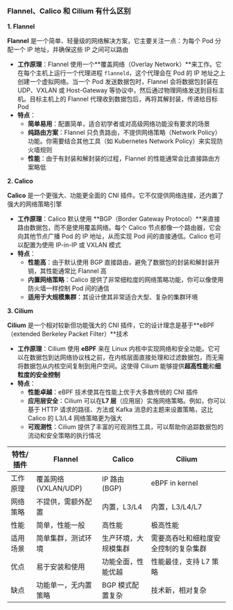 ### Flannel、Calico 和 Cilium 有什么区别

**1. Flannel**

**Flannel** 是一个简单、轻量级的网络解决方案，它主要关注一点：为每个 Pod 分配一个 IP 地址，并确保这些 IP 之间可以路由

- **工作原理**：Flannel 使用一个**覆盖网络（Overlay Network）**来工作。它在每个主机上运行一个代理进程 `flanneld`，这个代理会在 Pod 的 IP 地址之上创建一个虚拟网络。当一个 Pod 发送数据包时，Flannel 会将数据包封装在 UDP、VXLAN 或 Host-Gateway 等协议中，然后通过物理网络发送到目标主机。目标主机上的 Flannel 代理收到数据包后，再将其解封装，传递给目标 Pod
- **特点**：
  - **简单易用**：配置简单，适合初学者或对高级网络功能没有要求的场景
  - **纯路由方案**：Flannel 只负责路由，不提供网络策略（Network Policy）功能。你需要结合其他工具（如 Kubernetes Network Policy）来实现防火墙规则
  - **性能**：由于有封装和解封装的过程，Flannel 的性能通常会比直接路由方案略低

**2. Calico**

**Calico** 是一个更强大、功能更全面的 CNI 插件。它不仅提供网络连接，还内置了强大的网络策略引擎

- **工作原理**：Calico 默认使用 **BGP（Border Gateway Protocol）**来直接路由数据包，而不是使用覆盖网络。每个 Calico 节点都像一个路由器，它会向其他节点广播 Pod 的 IP 地址，从而实现 Pod 间的直接通信。Calico 也可以配置为使用 IP-in-IP 或 VXLAN 模式
- **特点**：
  - **性能高**：由于默认使用 BGP 直接路由，避免了数据包的封装和解封装开销，其性能通常比 Flannel 高
  - **内置网络策略**：Calico 提供了非常细粒度的网络策略功能，你可以像使用防火墙一样控制 Pod 间的通信
  - **适用于大规模集群**：其设计使其非常适合大型、复杂的集群环境

**3. Cilium**

**Cilium** 是一个相对较新但功能强大的 CNI 插件，它的设计理念是基于**eBPF（extended Berkeley Packet Filter）**技术

- **工作原理**：Cilium 使用 **eBPF** 来在 Linux 内核中实现网络和安全功能。它可以在数据包到达网络协议栈之前，在内核层面直接处理和过滤数据包，而无需将数据包从内核空间复制到用户空间。这使得 Cilium 能够提供**超高性能**和**细粒度的安全控制**
- **特点**：
  - **性能卓越**：eBPF 技术使其在性能上优于大多数传统的 CNI 插件
  - **应用层安全**：Cilium 可以在**L7 层**（应用层）实施网络策略。例如，你可以基于 HTTP 请求的路径、方法或 Kafka 消息的主题来设置策略，这比 Calico 的 L3/L4 网络策略更为强大
  - **可观测性**：Cilium 提供了丰富的可观测性工具，可以帮助你追踪数据包的流动和安全策略的执行情况

| 特性/插件 | Flannel              | Calico               | Cilium                               |
| --------- | -------------------- | -------------------- | ------------------------------------ |
| 工作原理  | 覆盖网络 (VXLAN/UDP) | IP 路由 (BGP)        | eBPF in kernel                       |
| 网络策略  | 不提供，需额外配置   | 内置，L3/L4          | 内置，L3/L4/L7                       |
| 性能      | 简单，性能一般       | 高性能               | 极高性能                             |
| 适用场景  | 简单集群，测试环境   | 生产环境，大规模集群 | 需要高吞吐和细粒度安全控制的复杂集群 |
| 优点      | 易于安装和使用       | 功能全面，性能优越   | 性能最佳，支持 L7 策略               |
| 缺点      | 功能单一，无内置策略 | BGP 模式配置复杂     | 技术新，相对复杂                     |